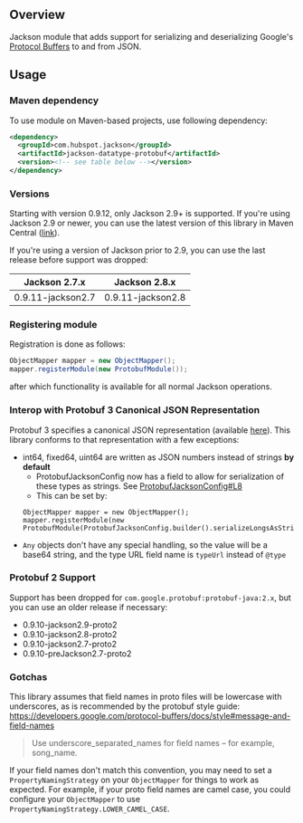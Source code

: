 ## Overview

Jackson module that adds support for serializing and deserializing Google's 
[Protocol Buffers](https://code.google.com/p/protobuf/) to and from JSON.

## Usage

### Maven dependency

To use module on Maven-based projects, use following dependency:

```xml
<dependency>
  <groupId>com.hubspot.jackson</groupId>
  <artifactId>jackson-datatype-protobuf</artifactId>
  <version><!-- see table below --></version>
</dependency>
```

### Versions

Starting with version 0.9.12, only Jackson 2.9+ is supported. If you're using Jackson 2.9 or newer, you can use the latest version of this library in Maven Central ([link](https://search.maven.org/artifact/com.hubspot.jackson/jackson-datatype-protobuf)).

If you're using a version of Jackson prior to 2.9, you can use the last release before support was dropped:

| Jackson 2.7.x | Jackson 2.8.x |
| ------------- | ------------- |
| 0.9.11-jackson2.7 | 0.9.11-jackson2.8 

### Registering module

Registration is done as follows:

```java
ObjectMapper mapper = new ObjectMapper();
mapper.registerModule(new ProtobufModule());
```

after which functionality is available for all normal Jackson operations.

### Interop with Protobuf 3 Canonical JSON Representation

Protobuf 3 specifies a canonical JSON representation (available [here](https://developers.google.com/protocol-buffers/docs/proto3#json)). This library conforms to that representation with a few exceptions:
- int64, fixed64, uint64 are written as JSON numbers instead of strings **by default**
  - ProtobufJacksonConfig now has a field to allow for serialization of these types as strings. See [ProtobufJacksonConfig#L8](src/main/java/com/hubspot/jackson/datatype/protobuf/ProtobufJacksonConfig.java#L8)
  - This can be set by:
  ```
  ObjectMapper mapper = new ObjectMapper();
  mapper.registerModule(new ProtobufModule(ProtobufJacksonConfig.builder().serializeLongsAsStrings(true).build()));
  ```
- `Any` objects don't have any special handling, so the value will be a base64 string, and the type URL field name is `typeUrl` instead of `@type`

### Protobuf 2 Support

Support has been dropped for `com.google.protobuf:protobuf-java:2.x`, but you can use an older release if necessary:
- 0.9.10-jackson2.9-proto2
- 0.9.10-jackson2.8-proto2
- 0.9.10-jackson2.7-proto2
- 0.9.10-preJackson2.7-proto2

### Gotchas

This library assumes that field names in proto files will be lowercase with underscores, as is recommended by the protobuf style guide: https://developers.google.com/protocol-buffers/docs/style#message-and-field-names
> Use underscore_separated_names for field names – for example, song_name.

If your field names don't match this convention, you may need to set a `PropertyNamingStrategy` on your `ObjectMapper` for things to work as expected. For example, if your proto field names are camel case, you could configure your `ObjectMapper` to use `PropertyNamingStrategy.LOWER_CAMEL_CASE`.
